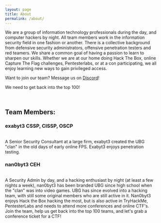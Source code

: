 ```yaml
---
layout: page
title: About
permalink: /about/
---
```


We are a group of information technology professionals during the day, and computer hackers by night. All team members work in the information security field in one fashion or another. There is a collective background from defensive security administrators, offensive penetration testers and red teamers. We share a common goal of having a passion to learn to sharpen our skills. Whether we are at our home doing Hack The Box, online Capture The Flag challenges, Pentesterlabs, or at a con participating, we all enjoy learning new ways to gain privileged access.

Want to join our team? Message us on <a href="https://discordapp.com/users/165851543860543488" target="_blank">Discord</a>!

We need to get back into the top 100!
<script src="https://www.hackthebox.eu/badge/team/1845"></script><br/></center>

<h2>Team Members:</h2>

<h3>exabyt3 CSSP, CISSP, OSCP</h3><script src="https://www.hackthebox.eu/badge/24990"></script><br/>
A Senior Security Consultant at a large firm, exabyt3 created the UBG "clan" in the old days of early online FPS. Exabyt3 enjoys penetration testing.

<h3>nan0byt3 CEH</h3><script src="https://www.hackthebox.eu/badge/25075"></script><br/>
A Security Admin by day, and a hacking enthusiast by night (at least a few nights a week), nan0byt3 has been branded UBG since high school when the "clan" was into video games. UBG has since evolved into a hacking team, with still some original members who are still active in it. Nan0byt3 enjoys Hack the Box hacking the most, but is also active in TryHackMe, PentesterLabs and needs to attend more conferences and online CTF's. Join the team, help us get back into the top 100 teams, and let's grab a conference ticket for a CTF!
